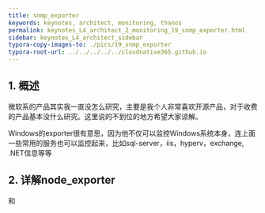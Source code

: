 ```yaml
---
title: snmp_exporter
keywords: keynotes, architect, monitoring, thanos
permalink: keynotes_L4_architect_2_monitoring_19_snmp_exporter.html
sidebar: keynotes_L4_architect_sidebar
typora-copy-images-to: ./pics/19_snmp_exporter
typora-root-url: ../../../../../cloudnative365.github.io
---
```


## 1. 概述

微软系的产品其实我一直没怎么研究，主要是我个人非常喜欢开源产品，对于收费的产品基本没什么研究。这里说的不到位的地方希望大家谅解。

Windows的exporter很有意思，因为他不仅可以监控Windows系统本身，连上面一些常用的服务也可以监控起来，比如sql-server，iis，hyperv，exchange, .NET信息等等

## 2. 详解node_exporter

和